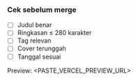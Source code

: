 ### Cek sebelum merge
- [ ] Judul benar
- [ ] Ringkasan ≤ 280 karakter
- [ ] Tag relevan
- [ ] Cover terunggah
- [ ] Tanggal sesuai

Preview: <PASTE_VERCEL_PREVIEW_URL>